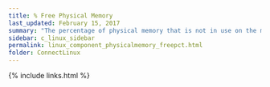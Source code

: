 ```yaml
---
title: ﻿% Free Physical Memory
last_updated: February 15, 2017
summary: "The percentage of physical memory that is not in use on the machine."
sidebar: c_linux_sidebar
permalink: linux_component_physicalmemory_freepct.html
folder: ConnectLinux
---
```



{% include links.html %}
